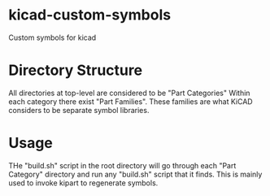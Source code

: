 # kicad-custom-symbols
Custom symbols for kicad

# Directory Structure
All directories at top-level are considered to be "Part Categories"
Within each category there exist "Part Families". These families are 
what KiCAD considers to be separate symbol libraries. 

# Usage 
THe "build.sh" script in the root directory will go through each 
"Part Category" directory and run any "build.sh" script that it finds.
This is mainly used to invoke kipart to regenerate symbols.
